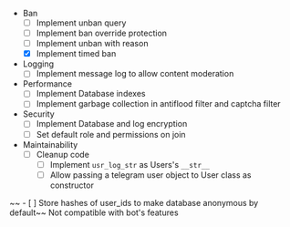 - Ban
  - [ ] Implement unban query
  - [ ] Implement ban override protection
  - [ ] Implement unban with reason
  - [X] Implement timed ban

- Logging
  - [ ] Implement message log to allow content moderation

- Performance
  - [ ] Implement Database indexes
  - [ ] Implement garbage collection in antiflood filter and captcha filter

- Security
  - [ ] Implement Database and log encryption
  - [ ] Set default role and permissions on join

- Maintainability
  - [ ] Cleanup code
    - [ ] Implement `usr_log_str` as Users's `__str__`
    - [ ] Allow passing a telegram user object to User class as constructor

~~ - [ ] Store hashes of user_ids to make database anonymous by default~~ Not compatible with bot's features
